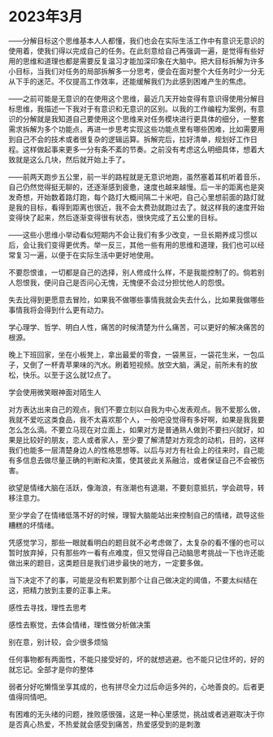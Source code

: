# 2023年3月

——分解目标这个思维基本人人都懂，我们也会在实际生活工作中有意识无意识的使用着，使我们得以完成自己的任务。在此刻意给自己再强调一遍，是觉得有些好用的思维和道理也都是需要反复温习才能加深印象在大脑中。把大目标拆解为许多小目标，当我们对任务的局部拆解多一分思考，便会在面对整个大任务时少一分无从下手的迷茫。不仅提高工作效率，还能缓解我们为此感到困难产生的焦虑。

——之前可能是无意识的在使用这个思维，最近几天开始变得有意识得使用分解目标思维，我描述一下我对于有意识和无意识的区别。以我的工作编程为案例，有意识的分解就是我知道自己要使用这个思维来对任务模块进行更具体的细分，一整套需求拆解为多个功能点，再进一步思考实现这些功能点里有哪些困难，比如需要用到自己不会的技术或者很复杂的逻辑运算。拆解完后，拉好清单，规划好工作日程。这样做起事来更多一分有条不紊的节奏。之前没有考虑这么明细具体，想着大致就是这么几块，然后就开始上手了。

——前两天跑步五公里，前一半的路程就是无意识地跑，虽然塞着耳机听着音乐，自己仍然觉得挺无聊的，还逐渐感到疲惫，速度也越来越慢。后一半的距离也是突发奇想，开始数着路灯跑，每个路灯大概间隔二十米吧，自己心里想前面的路灯就是我的目标，看得到距离也很近，我不会太费劲就跑过去了。就这样我的速度开始变得快了起来，然后逐渐变得很有状态，很快完成了五公里的目标。

——这些小思维小举动看似短期内不会让我们有多少改变，一旦长期养成习惯以后，会让我们变得更优秀。举一反三，其他一些有用的思维和道理，我们也可以经常复习一遍，以便于在实际生活中更好地使用。

不要怨恨谁，一切都是自己的选择，别人修成什么样，不是我能控制了的。倘若别人怨恨我，便问自己是否问心无愧，无愧便不会过分担忧他人的怨恨。

失去比得到更愿意去冒险，如果我不做哪些事情我就会失去什么，比如果我做哪些事情我将会得到什么更有动力。


学心理学、哲学、明白人性，痛苦的时候清楚为什么痛苦，可以更好的解决痛苦的根源。


晚上下班回家，坐在小板凳上，拿出最爱的零食，一袋黑豆，一袋花生米，一包瓜子，又倒了一杯青苹果味的汽水。刷着短视频。放空大脑，满足，前所未有的放松，快乐。以至于这么就12点了。

学会使用微笑眼神面对陌生人

对方表达出来自己的观点，我们不要立刻以自我为中心发表观点。我不爱那么做，我就不爱吃这类食品，我不太喜欢那个人，一般吧没觉得有多好啊，如果是我我要怎么怎么滴。不要立马现在对立面上，如果对方是普通熟人做到不要扫兴就好，如果是比较好的朋友，恋人或者家人，至少要了解清楚对方观念的动机，目的，这样我们也能多一层清楚身边人的性格思想等。以后与对方有社会上的往来时，自己能有多信息去做尽量正确的判断和决策，使其彼此关系融洽，或者保证自己不会被伤害。


欲望是情绪大脑在活跃，像海浪，有涨潮也有退潮，不要刻意抵抗，学会疏导，转移注意力。

至少学会了在情绪低落不好的时候，理智大脑能站出来控制自己的情绪，疏导这些糟糕的坏情绪。

凭感觉学习，那些一眼就看明白的题目就不必考虑做了，太复杂的看不懂的也可以暂时放弃掉，只有那些咋一看有点难度，但又觉得自己动脑思考挑战一下也许还能做出来的题目，这类题目是我们进步最快的地方，一定要多做。

当下决定不了的事，可能是没有积累到那个让自己做决定的阈值，不要太纠结在这，把精力放到主要的正事上来。

感性去寻找，理性去思考

感性去察觉，去体会情绪，理性做分析做决策

别在意，别计较，会少很多烦恼

任何事物都有两面性，不能只接受好的，坏的就想逃避。也不能只记住坏的，好的就忘记。全部才是你的整体

弱者分好吃懒惰坐享其成的，也有拼尽全力过后命运多舛的，心地善良的。后者更值得同情吧。

有困难的无头绪的问题，挫败感很强，这是一种心里感觉，挑战或者逃避取决于你是否真心热爱，不热爱就会感受到痛苦，热爱感受到的是刺激
